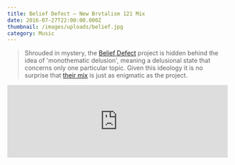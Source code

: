 ```yaml
---
title: Belief Defect — New Brvtalism 121 Mix
date: 2016-07-27T22:00:00.000Z
thumbnail: /images/uploads/belief.jpg
category: Music
---
```

> Shrouded in mystery, the [Belief Defect](https://soundcloud.com/beliefdefect) project is hidden behind the idea of 'monothematic delusion', meaning a delusional state that concerns only one particular topic. Given this ideology it is no surprise that [their mix](http://thebrvtalist.com/newbrvtalism121/) is just as enigmatic as the project.

<iframe width="100%" height="166" scrolling="no" frameborder="no" allow="autoplay" src="https://w.soundcloud.com/player/?url=https%3A//api.soundcloud.com/tracks/363356654&color=%23ff5500&auto_play=false&hide_related=false&show_comments=true&show_user=true&show_reposts=false&show_teaser=true"></iframe>